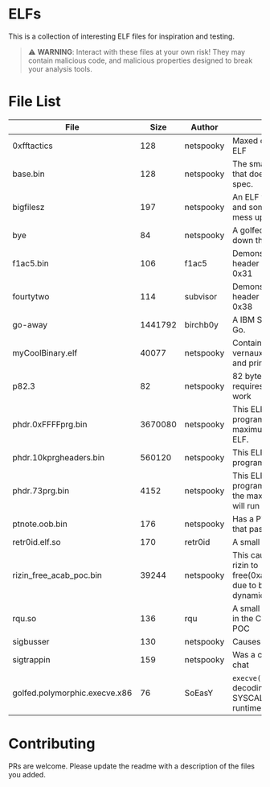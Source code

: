 # ELFs

This is a collection of interesting ELF files for inspiration and testing.

> :warning: **WARNING**: Interact with these files at your own risk! They may contain malicious code, and malicious properties designed to break your analysis tools.

# File List

| File | Size | Author | Note |
|------|------|--------|------|
| 0xfftactics | 128 | netspooky | Maxed out fields in a 64 bit ELF |
| base.bin | 128 | netspooky | The smallest x86_64 ELF that doesn't violate the spec. |
| bigfilesz | 197 | netspooky | An ELF with a large p_filesz and some other issues that mess up a lot of parsers |
| bye | 84 | netspooky | A golfed ELF that shuts down the computer |
| f1ac5.bin | 106 | f1ac5 | Demonstrates a program header overlay at offset 0x31 |
| fourtytwo | 114 | subvisor | Demonstrations a program header overlay at offset 0x38 |
| go-away | 1441792 | birchb0y | A IBM S/390 ELF written in Go. |
| myCoolBinary.elf | 40077 | netspooky | Contains ASCII art in the vernaux / verneeded entry and prints when you run it |
| p82.3 | 82 | netspooky | 82 byte x86_64 ELF, requires 5 level paging to work |
| phdr.0xFFFFprg.bin | 3670080 | netspooky | This ELF has 65,535 program headers, the maximum allowed in an ELF. |
| phdr.10kprgheaders.bin | 560120 | netspooky | This ELF has 10,000 program headers. |
| phdr.73prg.bin | 4152 | netspooky | This ELF contains 73 program headers, which is the maximum number that will run on most kernels |
| ptnote.oob.bin | 176 | netspooky | Has a PT_NOTE section that past the end of the file |
| retr0id.elf.so | 170 | retr0id | A small shared object. |
| rizin_free_acab_poc.bin | 39244 | netspooky | This caused a version of rizin to free(0xacabacabacabacab) due to bad offset in dynamic section |
| rqu.so | 136 | rqu | A small shared object used in the CVE-2021-3060 POC |
| sigbusser | 130 | netspooky | Causes a bus error |
| sigtrappin | 159 | netspooky | Was a challenge to enter a chat |
| golfed.polymorphic.execve.x86 | 76 | SoEasY | `execve("/bin/sh", 0, 0)`, decoding "/bin/sh" and the SYSCALL instruction at runtime |

# Contributing

PRs are welcome. Please update the readme with a description of the files you added. 
